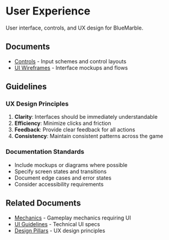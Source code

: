 # User Experience

User interface, controls, and UX design for BlueMarble.

## Documents

- [Controls](controls.md) - Input schemes and control layouts
- [UI Wireframes](ui-wireframes.md) - Interface mockups and flows

## Guidelines

### UX Design Principles

1. **Clarity**: Interfaces should be immediately understandable
2. **Efficiency**: Minimize clicks and friction
3. **Feedback**: Provide clear feedback for all actions
4. **Consistency**: Maintain consistent patterns across the game

### Documentation Standards

- Include mockups or diagrams where possible
- Specify screen states and transitions
- Document edge cases and error states
- Consider accessibility requirements

## Related Documents

- [Mechanics](../mechanics.md) - Gameplay mechanics requiring UI
- [UI Guidelines](../../docs/ui-ux/ui-guidelines.md) - Technical UI specs
- [Design Pillars](../pillars.md) - UX design principles
